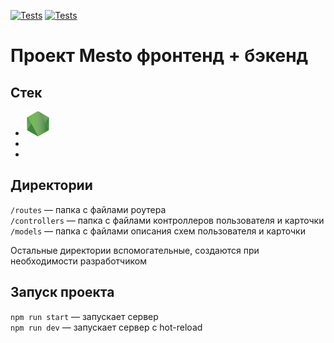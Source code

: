 [![Tests](https://github.com/g28xyz/express-mesto-gha/actions/workflows/tests-13-sprint.yml/badge.svg)](https://github.com/g28xyz/express-mesto-gha/actions/workflows/tests-13-sprint.yml) [![Tests](https://github.com/g28xyz/express-mesto-gha/actions/workflows/tests-14-sprint.yml/badge.svg)](https://github.com/g28xyz/express-mesto-gha/actions/workflows/tests-14-sprint.yml)

# Проект Mesto фронтенд + бэкенд

## Стек

<ul>
  <li><img src='https://github.com/github/explore/blob/main/topics/nodejs/nodejs.png'/ style='width:40px;height:40px;'></li>
  <li></li>
  <li></li>
</ul>

## Директории

`/routes` — папка с файлами роутера  
`/controllers` — папка с файлами контроллеров пользователя и карточки   
`/models` — папка с файлами описания схем пользователя и карточки  
  
Остальные директории вспомогательные, создаются при необходимости разработчиком

## Запуск проекта

`npm run start` — запускает сервер   
`npm run dev` — запускает сервер с hot-reload
